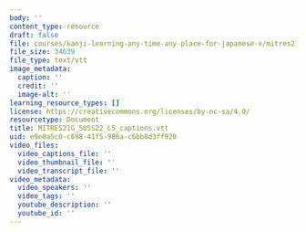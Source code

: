 ```yaml
---
body: ''
content_type: resource
draft: false
file: courses/kanji-learning-any-time-any-place-for-japanese-v/mitres21g_505s22_l5_captions.vtt
file_size: 34639
file_type: text/vtt
image_metadata:
  caption: ''
  credit: ''
  image-alt: ''
learning_resource_types: []
license: https://creativecommons.org/licenses/by-nc-sa/4.0/
resourcetype: Document
title: MITRES21G_505S22_L5_captions.vtt
uid: e9e0a5c0-c698-41f5-986a-c6bb8d3ff920
video_files:
  video_captions_file: ''
  video_thumbnail_file: ''
  video_transcript_file: ''
video_metadata:
  video_speakers: ''
  video_tags: ''
  youtube_description: ''
  youtube_id: ''
---
```

